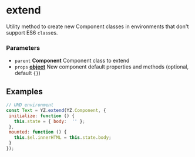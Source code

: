 <!-- Generated by documentation.js. Update this documentation by updating the source code. -->

# extend

Utility method to create new Component classes in environments that don't support ES6 `class`es.

### Parameters

-   `parent` **Component** Component class to extend
-   `props` **[object][1]** New component default properties and methods (optional, default `{}`)

## Examples

```javascript
// UMD environment
const Text = YZ.extend(YZ.Component, {
 initialize: function () {
   this.state = { body:  '' };
 },
 mounted: function () {
   this.$el.innerHTML = this.state.body;
 }
});
```

[1]: https://developer.mozilla.org/docs/Web/JavaScript/Reference/Global_Objects/Object
